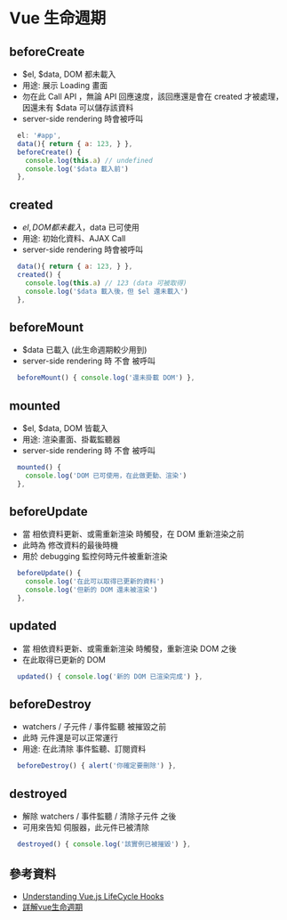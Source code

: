 # Vue 生命週期

## beforeCreate
- $el, $data, DOM 都未載入
- 用途: 展示 Loading 畫面
- 勿在此 Call API ，無論 API 回應速度，該回應還是會在 created 才被處理，因還未有 $data 可以儲存該資料
- server-side rendering 時會被呼叫
```js
  el: '#app',
  data(){ return { a: 123, } },
  beforeCreate() {
    console.log(this.a) // undefined
    console.log('$data 載入前')
  },
```

## created
- $el, DOM 都未載入，$data 已可使用
- 用途: 初始化資料、AJAX Call
- server-side rendering 時會被呼叫
```js
  data(){ return { a: 123, } },
  created() {
    console.log(this.a) // 123 (data 可被取得)
    console.log('$data 載入後，但 $el 還未載入')
  },
```

## beforeMount
- $data 已載入 (此生命週期較少用到)
- server-side rendering 時 不會 被呼叫
```js
  beforeMount() { console.log('還未掛載 DOM') },
```

## mounted
- $el, $data, DOM 皆載入
- 用途: 渲染畫面、掛載監聽器
- server-side rendering 時 不會 被呼叫
```js
  mounted() { 
    console.log('DOM 已可使用，在此做更動、渲染') 
  },
```

## beforeUpdate
- 當 相依資料更新、或需重新渲染 時觸發，在 DOM 重新渲染之前
- 此時為 修改資料的最後時機
- 用於 debugging 監控何時元件被重新渲染
```js
  beforeUpdate() { 
    console.log('在此可以取得已更新的資料')
    console.log('但新的 DOM 還未被渲染') 
  },
```

## updated
- 當 相依資料更新、或需重新渲染 時觸發，重新渲染 DOM 之後
- 在此取得已更新的 DOM 
```js
  updated() { console.log('新的 DOM 已渲染完成') },
```

## beforeDestroy
- watchers / 子元件 / 事件監聽 被摧毀之前
- 此時 元件還是可以正常運行
- 用途: 在此清除 事件監聽、訂閱資料
```js
  beforeDestroy() { alert('你確定要刪除') },
```

## destroyed
- 解除 watchers / 事件監聽 / 清除子元件 之後
- 可用來告知 伺服器，此元件已被清除
```js
  destroyed() { console.log('該實例已被摧毀') },
```
 
## 參考資料
- [Understanding Vue.js LifeCycle Hooks](https://alligator.io/vuejs/component-lifecycle/)
- [詳解vue生命週期](https://segmentfault.com/a/1190000011381906)